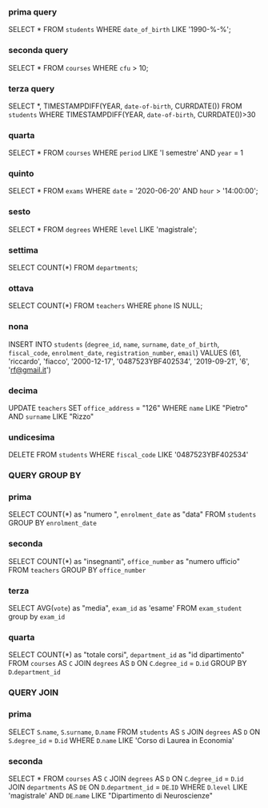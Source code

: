 ### prima query

SELECT *
FROM `students`
WHERE `date_of_birth` LIKE '1990-%-%';

### seconda query

SELECT *
FROM `courses`
WHERE `cfu` > 10;

### terza query


SELECT *, TIMESTAMPDIFF(YEAR, `date-of-birth`, CURRDATE())
FROM `students`
WHERE TIMESTAMPDIFF(YEAR, `date-of-birth`, CURRDATE())>30

### quarta 
SELECT *
FROM `courses`
WHERE `period` LIKE 'I semestre' 
AND `year` = 1 

### quinto

SELECT *
FROM `exams`
WHERE `date` = '2020-06-20'
AND `hour` > '14:00:00';

### sesto

SELECT *
FROM `degrees`
WHERE `level` LIKE 'magistrale';

### settima

SELECT COUNT(*)
FROM `departments`;

###  ottava
SELECT COUNT(*)
FROM `teachers`
WHERE `phone` IS NULL;

### nona
INSERT INTO `students` (`degree_id`, `name`, `surname`, `date_of_birth`, `fiscal_code`, `enrolment_date`, `registration_number`, `email`)
VALUES (61, 'riccardo', 'fiacco', '2000-12-17', '0487523YBF402534', '2019-09-21', '6', 'rf@gmail.it')

### decima
UPDATE `teachers`
SET `office_address` = "126"
WHERE `name` LIKE "Pietro" AND `surname` LIKE "Rizzo"

### undicesima
DELETE
FROM `students`
WHERE `fiscal_code` LIKE '0487523YBF402534'

### QUERY GROUP BY
### prima
SELECT COUNT(*) as "numero ", `enrolment_date` as "data"
FROM `students`
GROUP BY `enrolment_date`

### seconda
SELECT COUNT(*) as "insegnanti", `office_number` as "numero ufficio"
FROM `teachers`
GROUP BY `office_number`

### terza
SELECT AVG(`vote`) as "media", `exam_id` as 'esame'
FROM `exam_student`
group by `exam_id`

### quarta
SELECT COUNT(*) as "totale corsi", `department_id` as "id dipartimento"
FROM `courses` AS `C`
JOIN `degrees` AS `D`
ON `C`.`degree_id` = `D`.`id`
GROUP BY `D`.`department_id`

### QUERY JOIN
### prima
SELECT `S`.`name`, `S`.`surname`, `D`.`name`
FROM `students` AS `S`
JOIN `degrees` AS `D`
ON `S`.`degree_id` = `D`.`id`
WHERE `D`.`name` LIKE 'Corso di Laurea in Economia'

### seconda
SELECT *
FROM `courses` AS `C`
JOIN `degrees` AS `D`
ON `C`.`degree_id` = `D`.`id`
JOIN `departments` AS `DE`
ON `D`.`department_id` = `DE`.`ID`
WHERE `D`.`level` LIKE 'magistrale' AND `DE`.`name` LIKE "Dipartimento di Neuroscienze"